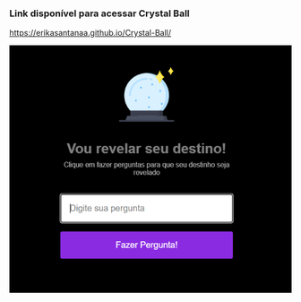 
### Link disponível para acessar Crystal Ball
https://erikasantanaa.github.io/Crystal-Ball/

<img src="./bolaDeCristal/img/imgBolaCristal.PNG" width=" 600px"></img>